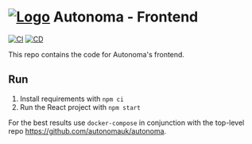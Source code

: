 # [![Logo](https://spotify.janhendrikewers.uk/img/favicon-32x32.png)](https://spotify.janhendrikewers.uk) Autonoma - Frontend
[![CI](https://github.com/autonomauk/frontend/actions/workflows/CI.yml/badge.svg)](https://github.com/autonomauk/frontend/actions/workflows/CI.yml)
[![CD](https://github.com/autonomauk/frontend/actions/workflows/CD.yml/badge.svg)](https://github.com/autonomauk/frontend/actions/workflows/CD.yml)

This repo contains the code for Autonoma's frontend.

## Run

1. Install requirements with `npm ci`
3. Run the React project with `npm start`

For the best results use `docker-compose` in conjunction with the top-level repo https://github.com/autonomauk/autonoma.
